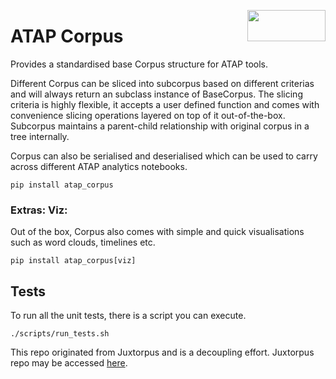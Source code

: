 <a href="https://atap.edu.au"><img src="https://www.atap.edu.au/atap-logo.png" width="125" height="50" align="right"></a>  
# ATAP Corpus

Provides a standardised base Corpus structure for ATAP tools.

Different Corpus can be sliced into subcorpus based on different criterias and will always return an subclass
instance of BaseCorpus.
The slicing criteria is highly flexible, it accepts a user defined function and comes with convenience slicing
operations layered on top of it out-of-the-box.
Subcorpus maintains a parent-child relationship with original corpus in a tree internally.

Corpus can also be serialised and deserialised which can be used to carry across different ATAP analytics notebooks.

```shell
pip install atap_corpus
```

### Extras: Viz:

Out of the box, Corpus also comes with simple and quick visualisations such as word clouds, timelines etc.

```shell
pip install atap_corpus[viz]
```

## Tests

To run all the unit tests, there is a script you can execute.

```shell
./scripts/run_tests.sh
```

This repo originated from Juxtorpus and is a decoupling effort.
Juxtorpus repo may be accessed [here](https://github.com/Sydney-Informatics-Hub/juxtorpus).